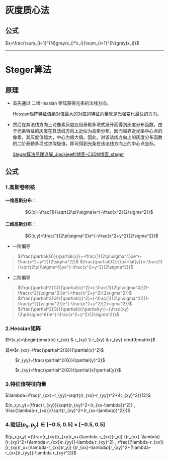 # 灰度质心法

## 公式

$x=\frac{\sum_{i=1}^{N}gray(x_i)*x_i}{\sum_{i=1}^{N}gray(x_i)}$

--------



# Steger算法

## 原理

+ 首先通过 二维Hessian 矩阵获得光条的法线方向。
  
  Hessian矩阵特征值绝对值最大的对应的特征向量就是光强变化最快的方向。

+ 然后在其法线方向上对像素灰度应用泰勒多项式展开而得到灰度分布函数。由于光条特征的灰度在其法线方向上近似为高斯分布，因而越靠近光条中心点的像素，其灰度值越大，中心为极大值。因此，对该法线方向上的灰度分布函数的二阶泰勒多项式求取极值，即可得到光条在该法线方向上的中心点坐标。
  
  [Steger算法原理详解_Jieckiee的博客-CSDN博客_steger](https://blog.csdn.net/u011725598/article/details/123744610)    

## 公式

### 1.高斯卷积核

#### 一维高斯分布：

                $G(x)=\frac{1}{\sqrt{2\pi}\sigma}e^{-\frac{x^2}{2\sigma^2}}$

#### 二维高斯分布：

                $G(x,y)=\frac{1}{2\pi\sigma^2}e^{-\frac{x^2+y^2}{2\sigma^2}}$

+ 一阶偏导

> $\frac{\partial{G}}{\partial{x}}=-\frac{1}{2\pi\sigma^4}xe^{-\frac{x^2+y^2}{2\sigma^2}}$
> $\frac{\partial{G}}{\partial{y}}=-\frac{1}{\sqrt{2\pi}\sigma^4}ye^{-\frac{x^2+y^2}{2\sigma^2}}$

+ 二阶偏导

> $\frac{\partial^2{G}}{\partial{x}^2}=(-\frac{1}{2\pi\sigma^4})(1-\frac{x^2}{\sigma^2})e^{-\frac{x^2+y^2}{2\sigma^2}}$ 
> $\frac{\partial^2{G}}{\partial{x}^2}=(-\frac{1}{2\pi\sigma^4})(1-\frac{y^2}{\sigma^2})e^{-\frac{x^2+y^2}{2\sigma^2}}$ 
> $\frac{\partial^2{G}}{\partial{x}\partial{y}}=(\frac{xy}{2\pi\sigma^6})e^{-\frac{x^2+y^2}{2\sigma^2}}$

### 2.Hessian矩阵

$H(x,y)=\begin{bmatrix}
 r_{xx} & r_{xy} \\
 r_{xy} & r_{yy} 
 \end{bmatrix}$

其中$r_{xx}=\frac{\partial^2{G}}{\partial{x}^2}$

        $r_{yy}=\frac{\partial^2{G}}{\partial{y}^2}$

        $r_{xy}=\frac{\partial^2{G}}{\partial{x}\partial{y}}$

### 3.特征值特征向量

$\lambda=\frac{r_{xx}+r_{yy}-\sqrt{(r_{xx}-r_{yy})^2+4r_{xy}^2}}{2}$

$(n_x,n_y)=(\frac{r_{xy}}{\sqrt{r_{xy}^2+(r_{xx-\lambda})^2}} , \frac{\lambda-r_{xx}}{\sqrt{r_{xy}^2+(r_{xx-\lambda})^2}})$

### 4.验证$(p_x,p_y) \in [-0.5,0.5] \times [-0.5,0.5]$

$(p_x,p_y) =(\frac{r_{xy}[r_{xy}r_x+(\lambda-r_{xx})r_y]} {(r_{xx}-\lambda)[r_{xy}^2+(\lambda-r_{xx})r_{yy}]-\lambda r_{xy}^2} , \frac{(\lambda-r_{xx})[r_{xy}r_x+(\lambda-r_{xx})r_y]} {(r_{xx}-\lambda)[r_{xy}^2+(\lambda-r_{xx})r_{yy}]-\lambda r_{xy}^2})$
